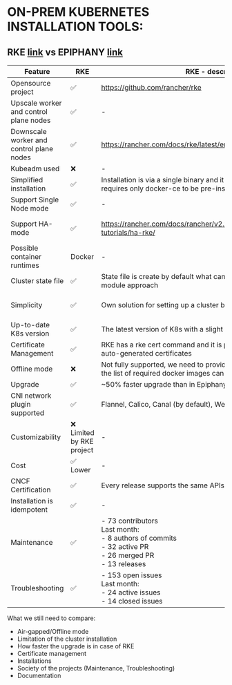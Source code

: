 # ON-PREM KUBERNETES INSTALLATION TOOLS:

## RKE [link](https://github.com/rancher/rke) vs EPIPHANY [link](https://github.com/epiphany-platform/epiphany)

| Feature                                  | RKE                | RKE - description  | Epiphany           | Epiphany - description    |
| ---------------------------------------- | ------------------ | -------------------| ------------------ | ------------------------- |
| Opensource project                       | :white_check_mark: | https://github.com/rancher/rke | :white_check_mark: | https://github.com/epiphany-platform/epiphany |
| Upscale worker and control plane nodes   | :white_check_mark: | -                  | :white_check_mark: | -                         |
| Downscale worker and control plane nodes | :white_check_mark: | https://rancher.com/docs/rke/latest/en/managing-clusters/ | :x: | - |
| Kubeadm used                             | :x:                | -                  | :white_check_mark: | - |
| Simplified installation                  | :white_check_mark: | Installation is via a single binary and it uses a single YAML file, requires only docker-ce to be pre-installed | :white_check_mark: | |
| Support Single Node mode                 | :white_check_mark: | -                  | :white_check_mark: | - |
| Support HA-mode                          | :white_check_mark: | https://rancher.com/docs/rancher/v2.x/en/installation/resources/k8s-tutorials/ha-rke/ | :white_check_mark: | https://github.com/epiphany-platform/epiphany/blob/develop/docs/design-docs/kubernetes-ha/kubernetes-ha.md |
| Possible container runtimes              | Docker             | -                  | Docker             | - |
| Cluster state file                       | :white_check_mark: | State file is create by default what can be very useful in case of module approach | :x: | - |
| Simplicity                               | :white_check_mark: | Own solution for setting up a cluster based on the GO language | :x: | Complex solution for setting up a cluster based on python language, ansible tool (stateless) and kubeadm |
| Up-to-date K8s version                   | :white_check_mark: | The latest version of K8s with a slight delay | :x: | Usually two minor version behind the upstream version |
| Certificate Management                   | :white_check_mark: | RKE has a rke cert command and it is possible to easily rotate the auto-generated certificates | :x: ? | Epiphany generate custom certification for long time period |
| Offline mode                             | :x: | Not fully supported, we need to provide private Docker registry and the list of required docker images can be easily obtained | :white_check_mark: | - |
| Upgrade                                  | :white_check_mark: | ~50% faster upgrade than in Epiphany | :white_check_mark: | - |
| CNI network plugin supported             | :white_check_mark: | Flannel, Calico, Canal (by default), Weave | :white_check_mark: | Flannel, Calico, Canal |
| Customizability                          | :x: Limited by RKE project | - | :white_check_mark: Totally customizable |
| Cost                                     | :white_check_mark: Lower | - | :x: Higher | Epiphany team need to mantain all the code and upgrades
| CNCF Certification                       | :white_check_mark: | Every release supports the same APIs as upstream Kubernetes | :white_check_mark: | Every release supports the same APIs as upstream Kubernetes |
| Installation is idempotent               | :white_check_mark: | - | :white_check_mark: | - |
| Maintenance                              | :white_check_mark: | - 73 contributors<br /> Last month:<br /> - 8 authors of commits<br /> - 32 active PR<br /> - 26 merged PR<br /> - 13 releases | :white_check_mark: | - 23 contributors<br /> Last month:<br /> - 6 authors of commits<br /> - 36 active PR<br /> - 29 merged PR<br /> - 1 release |
| Troubleshooting                          | :white_check_mark: | - 153 open issues<br /> Last month:<br /> - 24 active issues<br /> - 14 closed issues | :white_check_mark: | - 298 open issues<br /> Last month:<br /> - 43 active issues<br /> - 18 closed issues |


What we still need to compare: 
- Air-gapped/Offline mode
- Limitation of the cluster installation 
- How faster the upgrade is in case of RKE
- Certificate management
- Installations
- Society of the projects (Maintenance, Troubleshooting)
- Documentation